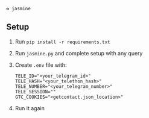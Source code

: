 ```
✿ jasmine
```

## Setup
1. Run ```pip install -r requirements.txt```
2. Run ```jasmine.py``` and complete setup with any query
3. Create ```.env``` file with:

   ```
   TELE_ID="<your_telegram_id>"
   TELE_HASH="<your_telethon_hash>"
   TELE_NUMBER="<your_telegram_number>"
   TELE_SESSION=""
   GTC_COOKIES="<getcontact.json_location>"
   ```

4. Run it again
